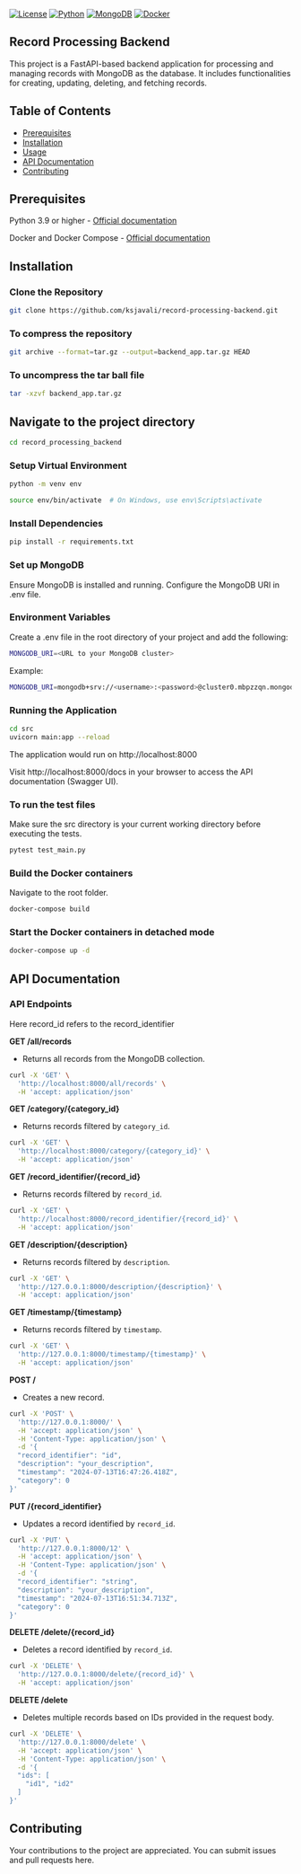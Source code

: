 [![License](https://img.shields.io/badge/license-MIT-red.svg)](LICENSE)
[![Python](https://img.shields.io/badge/Python-3.12.4-blue.svg)](https://www.python.org/)
[![MongoDB](https://img.shields.io/badge/MongoDB-latest-green.svg)](https://www.mongodb.com/)
[![Docker](https://img.shields.io/badge/Docker-latest-lightblue.svg)](https://www.docker.com/)

## Record Processing Backend

This project is a FastAPI-based backend application for processing and managing records with MongoDB as the database. It includes functionalities for creating, updating, deleting, and fetching records.

## Table of Contents

- [Prerequisites](#prerequisites)
- [Installation](#installation)
- [Usage](#usage)
- [API Documentation](#api-documentation)
- [Contributing](#contributing)



## Prerequisites

Python 3.9 or higher - [Official documentation](https://www.python.org/downloads/)

Docker and Docker Compose - [Official documentation](https://docs.docker.com/get-docker/)

## Installation
### Clone the Repository
```bash
git clone https://github.com/ksjavali/record-processing-backend.git
```

### To compress the repository
```bash
git archive --format=tar.gz --output=backend_app.tar.gz HEAD
```

### To uncompress the tar ball file
```bash
tar -xzvf backend_app.tar.gz
```

## Navigate to the project directory

```bash
cd record_processing_backend
```


### Setup Virtual Environment

```bash
python -m venv env
```
```bash
source env/bin/activate  # On Windows, use env\Scripts\activate
```

### Install Dependencies
```bash
pip install -r requirements.txt
```
### Set up MongoDB
Ensure MongoDB is installed and running. Configure the MongoDB URI in .env file.
	
### Environment Variables
Create a .env file in the root directory of your project and add the following:

```bash
MONGODB_URI=<URL to your MongoDB cluster>
```
Example: 
```bash
MONGODB_URI=mongodb+srv://<username>:<password>@cluster0.mbpzzqn.mongodb.net/?retryWrites=true&w=majority&appName=Cluster0
```

### Running the Application
```bash
cd src
uvicorn main:app --reload
```
The application would run on http://localhost:8000

Visit http://localhost:8000/docs in your browser to access the API documentation (Swagger UI).

### To run the test files
Make sure the src directory is your current working directory before executing the tests.

```bash
pytest test_main.py
```
### Build the Docker containers

Navigate to the root folder.

```bash
docker-compose build
```

### Start the Docker containers in detached mode

```bash
docker-compose up -d
```

## API Documentation
### API Endpoints

Here record_id refers to the record_identifier

**GET /all/records**
- Returns all records from the MongoDB collection.
```bash
curl -X 'GET' \
  'http://localhost:8000/all/records' \
  -H 'accept: application/json'
  ```

**GET /category/{category_id}**
- Returns records filtered by `category_id`.
```bash
curl -X 'GET' \
  'http://localhost:8000/category/{category_id}' \
  -H 'accept: application/json'
```

**GET /record_identifier/{record_id}**
- Returns records filtered by `record_id`.
```bash
curl -X 'GET' \
  'http://localhost:8000/record_identifier/{record_id}' \
  -H 'accept: application/json'
```

**GET /description/{description}**
- Returns records filtered by `description`.
```bash
curl -X 'GET' \
  'http://127.0.0.1:8000/description/{description}' \
  -H 'accept: application/json'
```

**GET /timestamp/{timestamp}**
- Returns records filtered by `timestamp`.
```bash
curl -X 'GET' \
  'http://127.0.0.1:8000/timestamp/{timestamp}' \
  -H 'accept: application/json'
  ```

**POST /**
- Creates a new record.

```bash
curl -X 'POST' \
  'http://127.0.0.1:8000/' \
  -H 'accept: application/json' \
  -H 'Content-Type: application/json' \
  -d '{
  "record_identifier": "id",
  "description": "your_description",
  "timestamp": "2024-07-13T16:47:26.418Z",
  "category": 0
}'
```

**PUT /{record_identifier}**
- Updates a record identified by `record_id`.
```bash
curl -X 'PUT' \
  'http://127.0.0.1:8000/12' \
  -H 'accept: application/json' \
  -H 'Content-Type: application/json' \
  -d '{
  "record_identifier": "string",
  "description": "your_description",
  "timestamp": "2024-07-13T16:51:34.713Z",
  "category": 0
}'
```

**DELETE /delete/{record_id}**
- Deletes a record identified by `record_id`.

```bash
curl -X 'DELETE' \
  'http://127.0.0.1:8000/delete/{record_id}' \
  -H 'accept: application/json'
```

**DELETE /delete**
- Deletes multiple records based on IDs provided in the request body.
```bash
curl -X 'DELETE' \
  'http://127.0.0.1:8000/delete' \
  -H 'accept: application/json' \
  -H 'Content-Type: application/json' \
  -d '{
  "ids": [
    "id1", "id2"
  ]
}'
```

## Contributing
Your contributions to the project are appreciated. You can submit issues and pull requests here.



